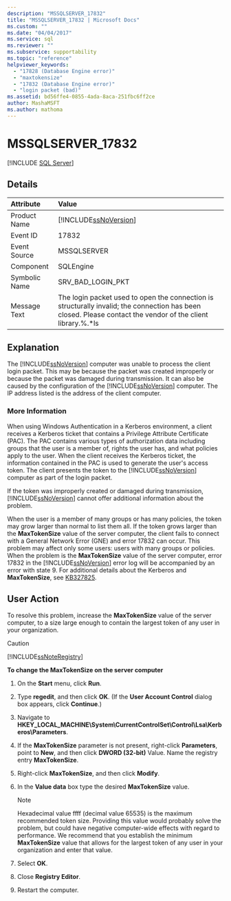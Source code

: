 ```yaml
---
description: "MSSQLSERVER_17832"
title: "MSSQLSERVER_17832 | Microsoft Docs"
ms.custom: ""
ms.date: "04/04/2017"
ms.service: sql
ms.reviewer: ""
ms.subservice: supportability
ms.topic: "reference"
helpviewer_keywords: 
  - "17828 (Database Engine error)"
  - "maxtokensize"
  - "17832 (Database Engine error)"
  - "login packet (bad)"
ms.assetid: bd56ffe4-0855-4ada-8aca-251fbc6ff2ce
author: MashaMSFT
ms.author: mathoma
---
```

# MSSQLSERVER_17832
 [!INCLUDE [SQL Server](../../includes/applies-to-version/sqlserver.md)]
  
## Details  
  
| Attribute | Value |  
| :-------- | :---- |  
|Product Name|[!INCLUDE[ssNoVersion](../../includes/ssnoversion-md.md)]|  
|Event ID|17832|  
|Event Source|MSSQLSERVER|  
|Component|SQLEngine|  
|Symbolic Name|SRV_BAD_LOGIN_PKT|  
|Message Text|The login packet used to open the connection is structurally invalid; the connection has been closed. Please contact the vendor of the client library.%.*ls|  
  
## Explanation  
The [!INCLUDE[ssNoVersion](../../includes/ssnoversion-md.md)] computer was unable to process the client login packet. This may be because the packet was created improperly or because the packet was damaged during transmission. It can also be caused by the configuration of the [!INCLUDE[ssNoVersion](../../includes/ssnoversion-md.md)] computer. The IP address listed is the address of the client computer.  
  
### More Information  
When using Windows Authentication in a Kerberos environment, a client receives a Kerberos ticket that contains a Privilege Attribute Certificate (PAC). The PAC contains various types of authorization data including groups that the user is a member of, rights the user has, and what policies apply to the user. When the client receives the Kerberos ticket, the information contained in the PAC is used to generate the user's access token. The client presents the token to the [!INCLUDE[ssNoVersion](../../includes/ssnoversion-md.md)] computer as part of the login packet.  
  
If the token was improperly created or damaged during transmission, [!INCLUDE[ssNoVersion](../../includes/ssnoversion-md.md)] cannot offer additional information about the problem.  
  
When the user is a member of many groups or has many policies, the token may grow larger than normal to list them all. If the token grows larger than the **MaxTokenSize** value of the server computer, the client fails to connect with a General Network Error (GNE) and error 17832 can occur. This problem may affect only some users: users with many groups or policies. When the problem is the **MaxTokenSize** value of the server computer, error 17832 in the [!INCLUDE[ssNoVersion](../../includes/ssnoversion-md.md)] error log will be accompanied by an error with state 9. For additional details about the Kerberos and **MaxTokenSize**, see [KB327825](https://support.microsoft.com/kb/327825).  
  
## User Action  
To resolve this problem, increase the **MaxTokenSize** value of the server computer, to a size large enough to contain the largest token of any user in your organization. 
  
> [!CAUTION]  
> [!INCLUDE[ssNoteRegistry](../../includes/ssnoteregistry-md.md)]  
  
**To change the MaxTokenSize on the server computer**  
  
1.  On the **Start** menu, click **Run**.  
  
2.  Type **regedit**, and then click **OK**. (If the **User Account Control** dialog box appears, click **Continue**.)  
  
3.  Navigate to **HKEY_LOCAL_MACHINE\System\CurrentControlSet\Control\Lsa\Kerberos\Parameters**.  
  
4.  If the **MaxTokenSize** parameter is not present, right-click **Parameters**, point to **New**, and then click **DWORD (32-bit)** Value. Name the registry entry **MaxTokenSize**.  
  
5.  Right-click **MaxTokenSize**, and then click **Modify**.  
  
6.  In the **Value data** box type the desired **MaxTokenSize** value.  
  
    > [!NOTE]  
    > Hexadecimal value ffff (decimal value 65535) is the maximum recommended token size. Providing this value would probably solve the problem, but could have negative computer-wide effects with regard to performance. We recommend that you establish the minimum **MaxTokenSize** value that allows for the largest token of any user in your organization and enter that value.  
  
7.  Select **OK**.
  
8.  Close **Registry Editor**.  
  
9. Restart the computer.  
  
